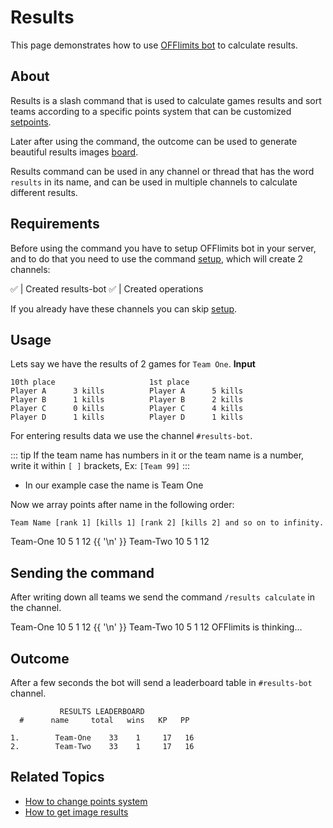 <head>
    <script>
      window.yaContextCb = window.yaContextCb || [];
    </script>
    <script src="https://yandex.ru/ads/system/context.js" async></script>
</head>

# Results

This page demonstrates how to use [OFFlimits bot](https://discord.com/oauth2/authorize?client_id=728332591790293044&scope=bot+applications.commands&permissions=268445752&client_id=728332591790293044) to calculate results.

## About

Results is a slash command that is used to calculate games results
and sort teams according to a specific points system that can be
customized [setpoints](/guide/points-system).

Later after using the command, the outcome can be used to generate
beautiful results images [board](/guide/board).

<YandexAD></YandexAD>

Results command can be used in any channel or thread that has the word `results` in its name, and can be used in multiple channels to calculate different results.

## Requirements

Before using the command you have to setup OFFlimits bot in your
server, and to do that you need to use the command [setup](/guide/setup), which will create 2 channels:

<DiscordMessage :bot="true" profile="bot">
			<template #interactions>
				<DiscordInteraction profile="test" :command="true">setup</DiscordInteraction>
			</template>
✅ | Created <DiscordMention type="channel">results-bot</DiscordMention>
</DiscordMessage>
<DiscordMessage :bot="true" profile="bot">
✅ | Created <DiscordMention type="channel">operations</DiscordMention>
</DiscordMessage>

If you already have these channels you can skip [setup](/guide/setup).

## Usage

Lets say we have the results of 2 games for `Team One`.
**Input**

```txt:no-line-numbers
10th place                     1st place
Player A      3 kills          Player A      5 kills
Player B      1 kills          Player B      2 kills
Player C      0 kills          Player C      4 kills
Player D      1 kills          Player D      1 kills
```

For entering results data we use the channel `#results-bot`.

::: tip
If the team name has numbers in it or the team name is a number, write it within `[ ]` brackets, Ex: `[Team 99]`
:::

- In our example case the name is Team One

Now we array points after name in the following order:

`Team Name [rank 1] [kills 1] [rank 2] [kills 2] and so on to infinity.`

<DiscordMessage profile="test">
<DiscordMarkdown>
Team-One 10 5 1 12
{{ '\n' }}
Team-Two 10 5 1 12
</DiscordMarkdown>
</DiscordMessage>

## Sending the command

After writing down all teams we send the command `/results calculate` in the channel.

<DiscordMessage profile="test" >
<DiscordMarkdown>
Team-One 10 5 1 12
{{ '\n' }}
Team-Two 10 5 1 12
</DiscordMarkdown>
</DiscordMessage>
<DiscordMessage :bot="true" profile="bot">
			<template #interactions>
				<DiscordInteraction profile="test" :ephemeral="true" :command="true">results</DiscordInteraction>
			</template>
			OFFlimits is thinking...
		</DiscordMessage>

## Outcome

<YandexAD></YandexAD>

After a few seconds the bot will send a leaderboard table in `#results-bot` channel.

<DiscordMessage :bot="true" profile="bot">
			<template #interactions>
				<DiscordInteraction profile="test" :ephemeral="true" :command="true">results</DiscordInteraction>
			</template>
			
```txt:no-line-numbers
           RESULTS LEADERBOARD
  #      name     total   wins   KP   PP

1.        Team-One    33    1     17   16
2.        Team-Two    33    1     17   16

```
</DiscordMessage>

## Related Topics

- [How to change points system](/guide/points-system)
- [How to get image results](/guide/board)